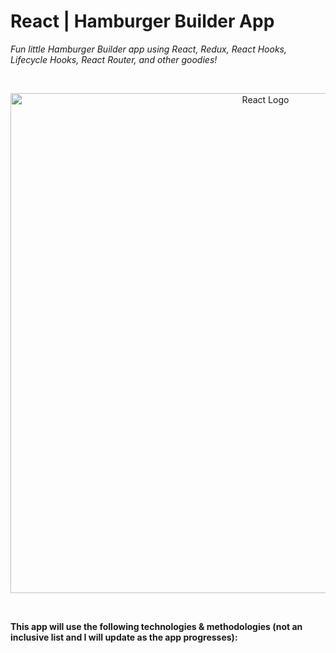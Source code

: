# React | Hamburger Builder App
*Fun little Hamburger Builder app using React, Redux, React Hooks, Lifecycle Hooks, React Router, and other goodies!*

</br>
<p align="center">
  <img src="https://reactjs.org/logo-og.png" alt="React Logo" width="800">
</p>
</br>

**This app will use the following technologies & methodologies (not an inclusive list and I will update as the app progresses):**
